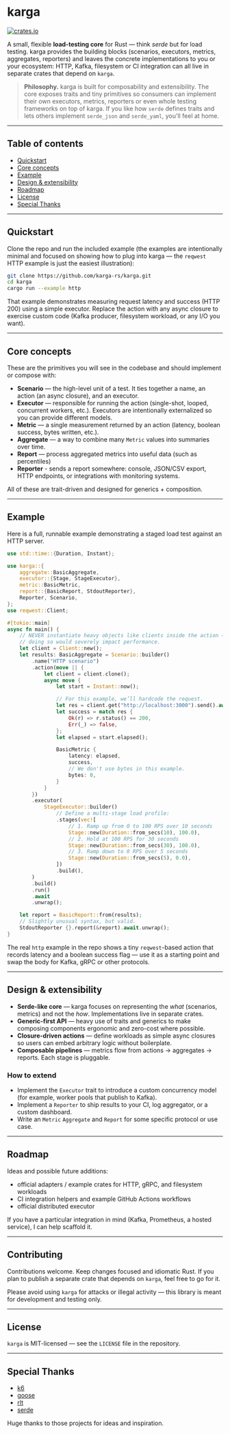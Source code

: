 # karga

[![crates.io](https://img.shields.io/crates/v/karga.svg)](https://crates.io/crates/karga)

A small, flexible **load-testing core** for Rust — think *serde* but for load testing. karga provides the building blocks (scenarios, executors, metrics, aggregates, reporters) and leaves the concrete implementations to you or your ecosystem: HTTP, Kafka, filesystem or CI integration can all live in separate crates that depend on `karga`.

> **Philosophy.** karga is built for composability and extensibility. The core exposes traits and tiny primitives so consumers can implement their own executors, metrics, reporters or even whole testing frameworks on top of karga. If you like how `serde` defines traits and lets others implement `serde_json` and `serde_yaml`, you'll feel at home.

---

## Table of contents

* [Quickstart](#quickstart)
* [Core concepts](#core-concepts)
* [Example](#example)
* [Design & extensibility](#design--extensibility)
* [Roadmap](#roadmap)
* [License](#license)
* [Special Thanks](#special-thanks)

---

## Quickstart

Clone the repo and run the included example (the examples are intentionally minimal and focused on showing how to plug into karga — the `reqwest` HTTP example is just the easiest illustration):

```bash
git clone https://github.com/karga-rs/karga.git
cd karga
cargo run --example http
```

That example demonstrates measuring request latency and success (HTTP 200) using a simple executor. Replace the action with any async closure to exercise custom code (Kafka producer, filesystem workload, or any I/O you want).

---

## Core concepts

These are the primitives you will see in the codebase and should implement or compose with:

  * **Scenario** — the high-level unit of a test. It ties together a name, an action (an async closure), and an executor.
  * **Executor** — responsible for running the action (single-shot, looped, concurrent workers, etc.). Executors are intentionally externalized so you can provide different models.
  * **Metric** — a single measurement returned by an action (latency, boolean success, bytes written, etc.).
  * **Aggregate** — a way to combine many `Metric` values into summaries over time.
  * **Report** — process aggregated metrics into useful data (such as percentiles)
  * **Reporter** - sends a report somewhere: console, JSON/CSV export, HTTP endpoints, or integrations with monitoring systems.

All of these are trait-driven and designed for generics + composition.

---

## Example

Here is a full, runnable example demonstrating a staged load test against an HTTP server.

```rust
use std::time::{Duration, Instant};

use karga::{
    aggregate::BasicAggregate,
    executor::{Stage, StageExecutor},
    metric::BasicMetric,
    report::{BasicReport, StdoutReporter},
    Reporter, Scenario,
};
use reqwest::Client;

#[tokio::main]
async fn main() {
    // NEVER instantiate heavy objects like clients inside the action —
    // doing so would severely impact performance.
    let client = Client::new();
    let results: BasicAggregate = Scenario::builder()
        .name("HTTP scenario")
        .action(move || {
            let client = client.clone();
            async move {
                let start = Instant::now();

                // For this example, we’ll hardcode the request.
                let res = client.get("http://localhost:3000").send().await;
                let success = match res {
                    Ok(r) => r.status() == 200,
                    Err(_) => false,
                };
                let elapsed = start.elapsed();

                BasicMetric {
                    latency: elapsed,
                    success,
                    // We don't use bytes in this example.
                    bytes: 0,
                }
            }
        })
        .executor(
            StageExecutor::builder()
                // Define a multi-stage load profile:
                .stages(vec![
                    // 1. Ramp up from 0 to 100 RPS over 10 seconds
                    Stage::new(Duration::from_secs(10), 100.0),
                    // 2. Hold at 100 RPS for 30 seconds
                    Stage::new(Duration::from_secs(30), 100.0),
                    // 3. Ramp down to 0 RPS over 5 seconds
                    Stage::new(Duration::from_secs(5), 0.0),
                ])
                .build(),
        )
        .build()
        .run()
        .await
        .unwrap();

    let report = BasicReport::from(results);
    // Slightly unusual syntax, but valid.
    StdoutReporter {}.report(&report).await.unwrap();
}
```

The real `http` example in the repo shows a tiny `reqwest`-based action that records latency and a boolean success flag — use it as a starting point and swap the body for Kafka, gRPC or other protocols.

---

## Design & extensibility

  * **Serde-like core** — karga focuses on representing the *what* (scenarios, metrics) and not the *how*. Implementations live in separate crates.
  * **Generic-first API** — heavy use of traits and generics to make composing components ergonomic and zero-cost where possible.
  * **Closure-driven actions** — define workloads as simple async closures so users can embed arbitrary logic without boilerplate.
  * **Composable pipelines** — metrics flow from actions → aggregates → reports. Each stage is pluggable.

### How to extend

  * Implement the `Executor` trait to introduce a custom concurrency model (for example, worker pools that publish to Kafka).
  * Implement a `Reporter` to ship results to your CI, log aggregator, or a custom dashboard.
  * Write an `Metric` `Aggregate` and `Report` for some specific protocol or use case.

---

## Roadmap

Ideas and possible future additions:

  * official adapters / example crates for HTTP, gRPC, and filesystem workloads
  * CI integration helpers and example GitHub Actions workflows
  * official distributed executor


If you have a particular integration in mind (Kafka, Prometheus, a hosted service), I can help scaffold it.

---

## Contributing

Contributions welcome. Keep changes focused and idiomatic Rust. If you plan to publish a separate crate that depends on `karga`, feel free to go for it.

Please avoid using `karga` for attacks or illegal activity — this library is meant for development and testing only.

---

## License

`karga` is MIT-licensed — see the `LICENSE` file in the repository.

---

## Special Thanks

  * [k6](https://github.com/grafana/k6)
  * [goose](https://github.com/tag1consulting/goose)
  * [rlt](https://github.com/wfxr/rlt)
  * [serde](https://github.com/serde-rs/serde)

Huge thanks to those projects for ideas and inspiration.
